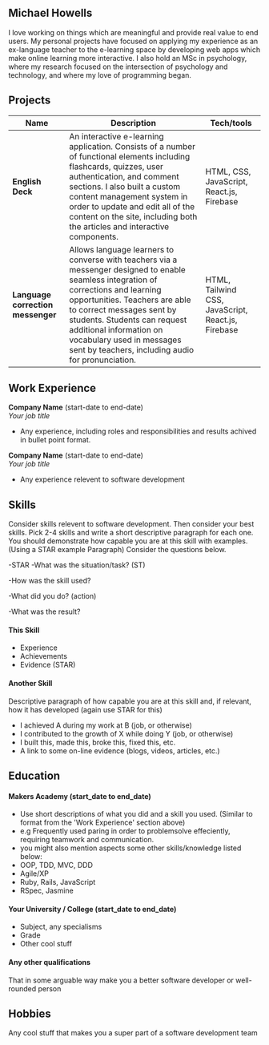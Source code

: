 ## Michael Howells

I love working on things which are meaningful and provide real value to end users. My personal projects have focused on  applying my experience as an ex-language teacher to the e-learning space by developing web apps which make online learning more interactive.  I also hold an MSc in psychology, where my research focused on the intersection of psychology and
technology, and where my love of programming began.

## Projects

| Name                         | Description       | Tech/tools        |
| ---------------------------- | ----------------- | ----------------- |
| **English Deck**            | An interactive e-learning application. Consists of a number of functional elements including flashcards, quizzes, user authentication, and comment sections. I also built a custom content management system in order to update and edit all of the content on the site, including both the articles and interactive components.  | HTML, CSS, JavaScript, React.js, Firebase |
| **Language correction messenger** |  Allows language learners to converse with teachers via a messenger designed to enable seamless integration of corrections and learning opportunities. Teachers are able to correct messages sent by students. Students can request additional information on vocabulary used in messages sent by teachers, including audio for pronunciation. | HTML, Tailwind CSS, JavaScript, React.js, Firebase |

## Work Experience

**Company Name** (start-date to end-date)  
_Your job title_

- Any experience, including roles and responsibilities and results achived in bullet point format.

**Company Name** (start-date to end-date)  
_Your job title_

- Any experience relevent to software development

## Skills

Consider skills relevent to software development. Then consider your best skills. Pick 2-4 skills and write a short descriptive paragraph for each one. You should demonstrate how capable you are at this skill with examples.
(Using a STAR example Paragraph) Consider the questions below.

-STAR
-What was the situation/task? (ST)

-How was the skill used?

-What did you do? (action)

-What was the result?


#### This Skill

- Experience
- Achievements
- Evidence (STAR)

#### Another Skill

Descriptive paragraph of how capable you are at this skill and, if relevant, how it has developed (again use STAR for this)

- I achieved A during my work at B (job, or otherwise)
- I contributed to the growth of X while doing Y (job, or otherwise)
- I built this, made this, broke this, fixed this, etc.
- A link to some on-line evidence (blogs, videos, articles, etc.)

## Education

#### Makers Academy (start_date to end_date)
- Use short descriptions of what you did and a skill you used. (Similar to format from the 'Work Experience' section above)
- e.g Frequently used paring in order to problemsolve effeciently, requiring teamwork and communication.
- you might also mention aspects some other skills/knowledge listed below: 
- OOP, TDD, MVC, DDD
- Agile/XP
- Ruby, Rails, JavaScript
- RSpec, Jasmine

#### Your University / College (start_date to end_date)

- Subject, any specialisms
- Grade
- Other cool stuff

#### Any other qualifications

That in some arguable way make you a better software developer or well-rounded person

## Hobbies

Any cool stuff that makes you a super part of a software development team
